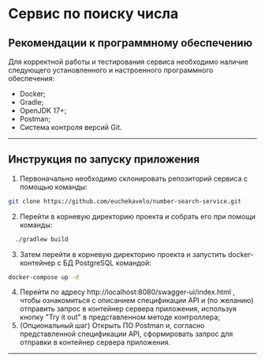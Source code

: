# Сервис по поиску числа

## Рекомендации к программному обеспечению

Для корректной работы и тестирования сервиса необходимо наличие следующего установленного
и настроенного программного обеспечения:

* Docker;
* Gradle;
* OpenJDK 17+;
* Postman;
* Система контроля версий Git.

---


## Инструкция по запуску приложения

1. Первоначально необходимо склонировать репозиторий сервиса с помощью команды:
```bash
git clone https://github.com/euchekavelo/number-search-service.git
```
2. Перейти в корневую директорию проекта и собрать его при помощи команды:
```bash
  ./gradlew build
```   
3. Затем перейти в корневую директорию проекта и запустить docker-контейнер с БД PostgreSQL командой:
```bash
docker-compose up -d
```
4. Перейти по адресу http://localhost:8080/swagger-ui/index.html , чтобы ознакомиться с описанием спецификации API 
и (по желанию) отправить запрос в контейнер сервера приложения, используя кнопку "Try it out" в представленном методе контроллера;
5. (Опциональный шаг) Открыть ПО Postman и, согласно представленной спецификации API, сформировать запрос для отправки 
в контейнер сервера приложения.
---
